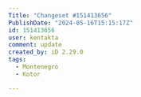 ```yaml
---
Title: "Changeset #151413656"
PublishDate: "2024-05-16T15:15:17Z"
id: 151413656
user: kentakta
comment: update
created_by: iD 2.29.0
tags:
  - Montenegro
  - Kotor

---
```

